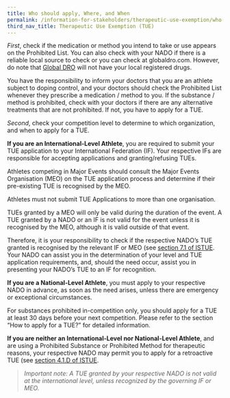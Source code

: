 ```yaml
---
title: Who should apply, Where, and When
permalink: /information-for-stakeholders/therapeutic-use-exemption/who-should-apply-where&when/
third_nav_title: Therapeutic Use Exemption (TUE)
---
```

*First*, check if the medication or method you intend to take or use appears on the Prohibited List. You can also check with your NADO if there is a reliable local source to check or you can check at globaldro.com. However, do note that [Global DRO](https://www.globaldro.com/Home) will not have your local registered drugs.

You have the responsibility to inform your doctors that you are an athlete subject to doping control, and your doctors should check the Prohibited List whenever they prescribe a medication / method to you. If the substance / method is prohibited, check with your doctors if there are any alternative treatments that are not prohibited. If not, you have to apply for a TUE.

*Second*, check your competition level to determine to which organization, and when to apply for a TUE.

**If you are an International-Level Athlete**, you are required to submit your TUE application to your International Federation (IF). Your respective IFs are responsible for accepting applications and granting/refusing TUEs.

Athletes competing in Major Events should consult the Major Events Organisation (MEO) on the TUE application process and determine if their pre-existing TUE is recognised by the MEO.

Athletes must not submit TUE Applications to more than one organisation.

TUEs granted by a MEO will only be valid during the duration of the event. A TUE granted by a NADO or an IF is not valid for the event unless it is recognised by the MEO, although it is valid outside of that event.

Therefore, it is your responsibility to check if the respective NADO’s TUE granted is recognised by the relevant IF or MEO (see [section 7.1 of ISTUE](/information-for-stakeholders/2021-istue.7.1.pdf). Your NADO can assist you in the determination of your level and TUE application requirements, and, should the need occur, assist you in presenting your NADO’s TUE to an IF for recognition.

**If you are a National-Level Athlete**, you must apply to your respective NADO in advance, as soon as the need arises, unless there are emergency or exceptional circumstances.

For substances prohibited in-competition only, you should apply for a TUE at least 30 days before your next competition. Please refer to the section “How to apply for a TUE?” for detailed information.

**If you are neither an International-Level nor National-Level Athlete**, and are using a Prohibited Substance or Prohibited Method for therapeutic reasons, your respective NADO may permit you to apply for a retroactive TUE (see [section 4.1.D of ISTUE](/information-for-stakeholders/2021-istue-4.1.d.pdf).

> *Important note: A TUE granted by your respective NADO is not valid at the international level, unless recognized by the governing IF or MEO.*
